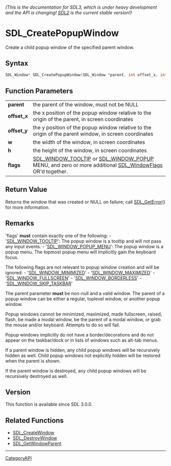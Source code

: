 ###### (This is the documentation for SDL3, which is under heavy development and the API is changing! [SDL2](https://wiki.libsdl.org/SDL2/) is the current stable version!)
# SDL_CreatePopupWindow

Create a child popup window of the specified parent window.

## Syntax

```c
SDL_Window* SDL_CreatePopupWindow(SDL_Window *parent, int offset_x, int offset_y, int w, int h, Uint32 flags);

```

## Function Parameters

|                  |                                                                                                                                                                      |
| ---------------- | -------------------------------------------------------------------------------------------------------------------------------------------------------------------- |
| **parent**       | the parent of the window, must not be NULL                                                                                                                           |
| **offset_x**     | the x position of the popup window relative to the origin of the parent, in screen coordinates                                                                       |
| **offset_y**     | the y position of the popup window relative to the origin of the parent window, in screen coordinates                                                                |
| **w**            | the width of the window, in screen coordinates                                                                                                                       |
| **h**            | the height of the window, in screen coordinates                                                                                                                      |
| **flags**        | [SDL_WINDOW_TOOLTIP](SDL_WINDOW_TOOLTIP) or [SDL_WINDOW_POPUP](SDL_WINDOW_POPUP) MENU, and zero or more additional [SDL_WindowFlags](SDL_WindowFlags) OR'd together. |

## Return Value

Returns the window that was created or NULL on failure; call
[SDL_GetError](SDL_GetError)() for more information.

## Remarks

'flags' **must** contain exactly one of the following: -
'[SDL_WINDOW_TOOLTIP](SDL_WINDOW_TOOLTIP)': The popup window is a tooltip
and will not pass any input events. -
'[SDL_WINDOW_POPUP_MENU](SDL_WINDOW_POPUP_MENU)': The popup window is a
popup menu. The topmost popup menu will implicitly gain the keyboard focus.

The following flags are not relevant to popup window creation and will be
ignored: - '[SDL_WINDOW_MINIMIZED](SDL_WINDOW_MINIMIZED)' -
'[SDL_WINDOW_MAXIMIZED](SDL_WINDOW_MAXIMIZED)' -
'[SDL_WINDOW_FULLSCREEN](SDL_WINDOW_FULLSCREEN)' -
'[SDL_WINDOW_BORDERLESS](SDL_WINDOW_BORDERLESS)' -
'[SDL_WINDOW_SKIP_TASKBAR](SDL_WINDOW_SKIP_TASKBAR)'

The parent parameter **must** be non-null and a valid window. The parent of
a popup window can be either a regular, toplevel window, or another popup
window.

Popup windows cannot be minimized, maximized, made fullscreen, raised,
flash, be made a modal window, be the parent of a modal window, or grab the
mouse and/or keyboard. Attempts to do so will fail.

Popup windows implicitly do not have a border/decorations and do not appear
on the taskbar/dock or in lists of windows such as alt-tab menus.

If a parent window is hidden, any child popup windows will be recursively
hidden as well. Child popup windows not explicitly hidden will be restored
when the parent is shown.

If the parent window is destroyed, any child popup windows will be
recursively destroyed as well.

## Version

This function is available since SDL 3.0.0.

## Related Functions

* [SDL_CreateWindow](SDL_CreateWindow)
* [SDL_DestroyWindow](SDL_DestroyWindow)
* [SDL_GetWindowParent](SDL_GetWindowParent)

----
[CategoryAPI](CategoryAPI)

